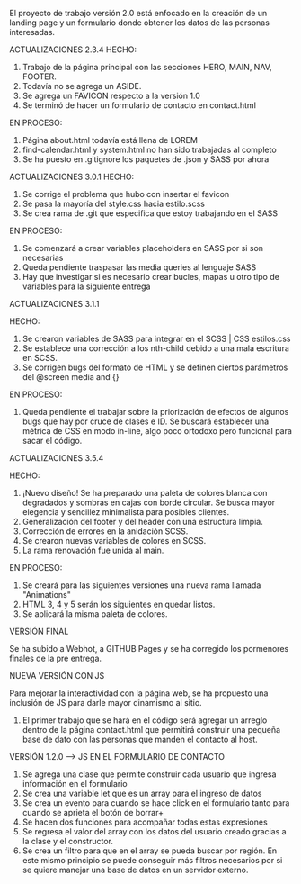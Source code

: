 El proyecto de trabajo versión 2.0 está enfocado en la creación de un landing page y un formulario donde obtener los datos de las personas interesadas. 

ACTUALIZACIONES 2.3.4
HECHO: 
1) Trabajo de la página principal con las secciones HERO, MAIN, NAV, FOOTER.
2) Todavía no se agrega un ASIDE.
3) Se agrega un FAVICON respecto a la versión 1.0
4) Se terminó de hacer un formulario de contacto en contact.html

EN PROCESO: 
1) Página about.html todavía está llena de LOREM
2) find-calendar.html y system.html no han sido trabajadas al completo
3) Se ha puesto en .gitignore los paquetes de .json y SASS por ahora

ACTUALIZACIONES 3.0.1
HECHO:
1) Se corrige el problema que hubo con insertar el favicon
2) Se pasa la mayoría del style.css hacia estilo.scss
3) Se crea rama de .git que especifica que estoy trabajando en el SASS

EN PROCESO:
1) Se comenzará a crear variables placeholders en SASS por si son necesarias
2) Queda pendiente traspasar las media queries al lenguaje SASS
3) Hay que investigar si es necesario crear bucles, mapas u otro tipo de variables para la siguiente entrega

ACTUALIZACIONES 3.1.1

HECHO:
1) Se crearon variables de SASS para integrar en el SCSS | CSS estilos.css
2) Se establece una corrección a los nth-child debido a una mala escritura en SCSS.
3) Se corrigen bugs del formato de HTML y se definen ciertos parámetros del @screen media and {}

EN PROCESO: 
1) Queda pendiente el trabajar sobre la priorización de efectos de algunos bugs que hay por cruce de clases e ID. Se buscará establecer una métrica de CSS en modo in-line, algo poco ortodoxo pero funcional para sacar el código. 

ACTUALIZACIONES 3.5.4

HECHO: 
1) ¡Nuevo diseño! Se ha preparado una paleta de colores blanca con degradados y sombras en cajas con borde circular. Se busca mayor elegencia y sencillez minimalista para posibles clientes.
2) Generalización del footer y del header con una estructura limpia. 
3) Corrección de errores en la anidación SCSS. 
4) Se crearon nuevas variables de colores en SCSS. 
5) La rama renovación fue unida al main.

EN PROCESO: 
1) Se creará para las siguientes versiones una nueva rama llamada "Animations"
2) HTML 3, 4 y 5 serán los siguientes en quedar listos.
3) Se aplicará la misma paleta de colores. 

VERSIÓN FINAL

Se ha subido a Webhot, a GITHUB Pages y se ha corregido los pormenores finales de la pre entrega. 

NUEVA VERSIÓN CON JS 

Para mejorar la interactividad con la página web, se ha propuesto una inclusión de JS para darle mayor dinamismo al sitio. 

1) El primer trabajo que se hará en el código será agregar un arreglo dentro de la página contact.html que permitirá construir una pequeña base de dato con las personas que manden el contacto al host. 

VERSIÓN 1.2.0 --> JS EN EL FORMULARIO DE CONTACTO

1) Se agrega una clase que permite construir cada usuario que ingresa información en el formulario
2) Se crea una variable let que es un array para el ingreso de datos
3) Se crea un evento para cuando se hace click en el formulario tanto para cuando se aprieta el botón de borrar+
4) Se hacen dos funciones para acompañar todas estas expresiones
5) Se regresa el valor del array con los datos del usuario creado gracias a la clase y el constructor.
6) Se crea un filtro para que en el array se pueda buscar por región. En este mismo principio se puede conseguir más filtros necesarios por si se quiere manejar una base de datos en un servidor externo.
